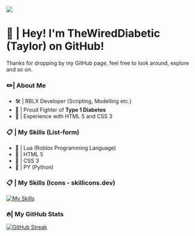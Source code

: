 <!-- Image Here -->
<img src="https://images.unsplash.com/photo-1518958632376-a65d6b8cab9a?ixlib=rb-4.0.3&ixid=M3wxMjA3fDB8MHxwaG90by1wYWdlfHx8fGVufDB8fHx8fA%3D%3D&auto=format&fit=crop&w=2512&q=80">

# 👋 | Hey! I'm TheWiredDiabetic (Taylor) on GitHub!
Thanks for dropping by my GitHub page, feel free to look around, explore and so on.


### ✏️| About Me
- 🛠️ | RBLX Developer (Scripting, Modelling etc.)
- 💉 | Proud Fighter of **Type 1 Diabetes**
- 📜 | Experience with HTML 5 and CSS 3

### 📋 | My Skills (List-form)
- 📜 | Lua (Roblox Programming Language)
- 📜 | HTML 5
- 📜 | CSS 3
- 📜 | PY (Python)

### 📋 | My Skills (Icons - skillicons.dev)
[![My Skills](https://skillicons.dev/icons?i=js,html,css,py,lua)](https://skillicons.dev)

### 🔥| My GitHub Stats
[![GitHub Streak](https://github-readme-streak-stats-beige.vercel.app?user=TheWiredDiabetic&theme=merko&border_radius=5)](https://git.io/streak-stats)

